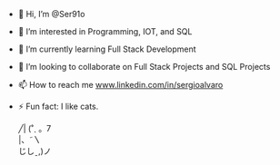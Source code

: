 - 👋 Hi, I’m @Ser91o
- 👀 I’m interested in Programming, IOT, and SQL
- 🌱 I’m currently learning Full Stack Development
- 💞️ I’m looking to collaborate on Full Stack Projects and SQL Projects
- 📫 How to reach me www.linkedin.com/in/sergioalvaro
- ⚡ Fun fact: I like cats.

  
  ╱|
(˚ˎ 。7  
 |、˜〵          
じしˍ,)ノ

<!---
Ser91o/Ser91o is a ✨ special ✨ repository because its `README.md` (this file) appears on your GitHub profile.
You can click the Preview link to take a look at your changes.
--->
